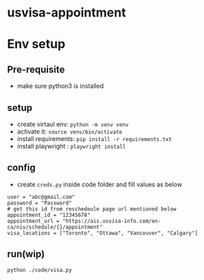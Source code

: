# usvisa-appointment

# Env setup

## Pre-requisite
- make sure python3 is installed 

## setup
- create virtaul env: `python -m venv venv`
- activate it: `source venv/bin/activate`
- install requirements: `pip install -r requirements.txt`
- install playwright : `playwright install`

## config
- create `creds.py` inside code folder and fill values as below

```
user = "abc@gmail.com"
password = "Password"
# get this id from reschedeule page url mentioned below
appointment_id = "12345678"
appointment_url = "https://ais.usvisa-info.com/en-ca/niv/schedule/{}/appointment"
visa_locations = ["Toronto", "Ottawa", "Vancouver", "Calgary"]
```

## run(wip)
`python ./code/visa.py`